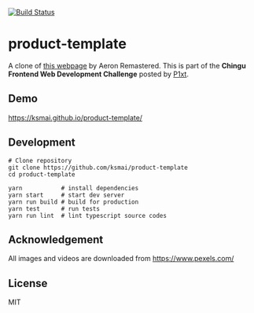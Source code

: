 [![Build Status](https://travis-ci.org/ksmai/product-template.svg?branch=master)](https://travis-ci.org/ksmai/product-template)

# product-template
A clone of [this webpage](http://www.hermanmiller.com/products/seating/performance-work-chairs/aeron-remastered.html#/) by Aeron Remastered. This is part of the **Chingu Frontend Web Development Challenge** posted by [P1xt](https://medium.com/@P1xt/chingu-frontend-web-development-challenge-1-8ce9810fa3c8).

## Demo
https://ksmai.github.io/product-template/

## Development
```
# Clone repository
git clone https://github.com/ksmai/product-template
cd product-template

yarn           # install dependencies
yarn start     # start dev server
yarn run build # build for production
yarn test      # run tests
yarn run lint  # lint typescript source codes
```

## Acknowledgement
All images and videos are downloaded from https://www.pexels.com/

## License
MIT
